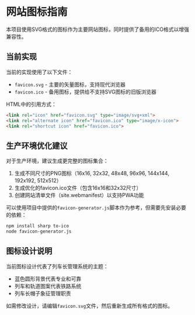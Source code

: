 # 网站图标指南

本项目使用SVG格式的图标作为主要网站图标，同时提供了备用的ICO格式以增强兼容性。

## 当前实现

当前的实现使用了以下文件：

- `favicon.svg` - 主要的矢量图标，支持现代浏览器
- `favicon.ico` - 备用图标，提供给不支持SVG图标的旧版浏览器

HTML中的引用方式：

```html
<link rel="icon" href="favicon.svg" type="image/svg+xml">
<link rel="alternate icon" href="favicon.ico" type="image/x-icon">
<link rel="shortcut icon" href="favicon.ico">
```

## 生产环境优化建议

对于生产环境，建议生成更完整的图标集合：

1. 生成不同尺寸的PNG图标（16x16, 32x32, 48x48, 96x96, 144x144, 192x192, 512x512）
2. 生成优化的favicon.ico文件（包含16x16和32x32尺寸）
3. 创建网站清单文件（site.webmanifest）以支持PWA功能

可以使用项目中提供的`favicon-generator.js`脚本作为参考，但需要先安装必要的依赖：

```bash
npm install sharp to-ico
node favicon-generator.js
```

## 图标设计说明

当前图标设计代表了列车长管理系统的主题：
- 蓝色圆形背景代表专业和可靠
- 列车和轨道图案代表铁路系统
- 列车长帽子象征管理职责

如需修改设计，请编辑`favicon.svg`文件，然后重新生成所有格式的图标。 